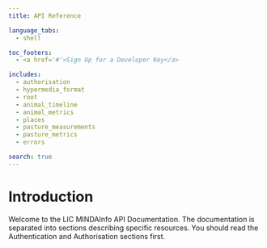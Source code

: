 ```yaml
---
title: API Reference

language_tabs:
  - shell

toc_footers:
  - <a href='#'>Sign Up for a Developer Key</a>

includes:
  - authorisation
  - hypermedia_format
  - root
  - animal_timeline
  - animal_metrics
  - places
  - pasture_measurements
  - pasture_metrics
  - errors

search: true
---
```


# Introduction

Welcome to the LIC MINDAInfo API Documentation.  The documentation is separated into sections describing specific resources.  You should read the Authentication and Authorisation sections first.
